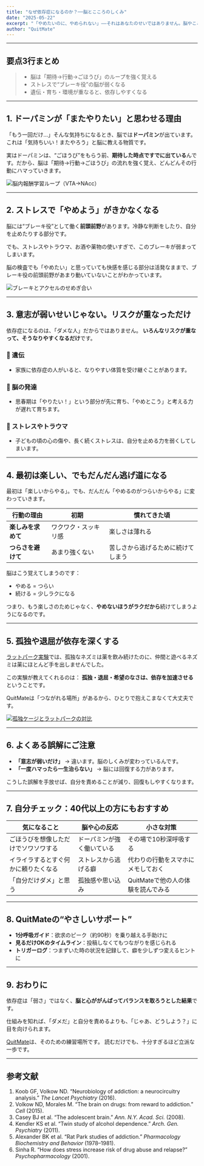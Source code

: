 ```yaml
---
title: "なぜ依存症になるのか？──脳とこころのしくみ"
date: "2025-05-22"
excerpt: "「やめたいのに、やめられない」——それはあなたのせいではありません。脳やこころが知らないうちにハマっていくしくみがあるからです。この記事では、依存の流れと回復のヒントをやさしく紹介します。"
author: "QuitMate"
---
```


---

## **要点3行まとめ**
> - 脳は「期待→行動→ごほうび」のループを強く覚える
> - ストレスで“ブレーキ役”の脳が弱くなる
> - 遺伝・育ち・環境が重なると、依存しやすくなる

---

## 1. ドーパミンが「またやりたい」と思わせる理由

「もう一回だけ…」そんな気持ちになるとき、脳では**ドーパミン**が出ています。これは「気持ちいい！またやろう」と脳に教える物質です。

実はドーパミンは、“ごほうび”をもらう前、**期待した時点ですでに出ている**んです。だから、脳は「期待→行動→ごほうび」の流れを強く覚え、どんどんその行動にハマっていきます。

![脳内報酬学習ループ（VTA→NAcc）](glowing-brain.png)

---

## 2. ストレスで「やめよう」がきかなくなる

脳には“ブレーキ役”として働く**前頭前野**があります。冷静な判断をしたり、自分を止めたりする部分です。

でも、ストレスやトラウマ、お酒や薬物の使いすぎで、このブレーキが弱まってしまいます。

脳の検査でも「やめたい」と思っていても快感を感じる部分は活発なままで、ブレーキ役の前頭前野があまり動いていないことがわかっています。

![ブレーキとアクセルのせめぎ合い](worried-woman.png)

---

## 3. 意志が弱いせいじゃない。リスクが重なっただけ

依存症になるのは、「ダメな人」だからではありません。
**いろんなリスクが重なって、そうなりやすくなるだけ**です。

### 🔹 遺伝

- 家族に依存症の人がいると、なりやすい体質を受け継ぐことがあります。

### 🔹 脳の発達

- 思春期は「やりたい！」という部分が先に育ち、「やめとこう」と考える力が遅れて育ちます。

### 🔹 ストレスやトラウマ

- 子どもの頃の心の傷や、長く続くストレスは、自分を止める力を弱くしてしまいます。

---

## 4. 最初は楽しい、でもだんだん逃げ道になる

最初は「楽しいからやる」。でも、だんだん「やめるのがつらいからやる」に変わっていきます。

| 行動の理由         | 初期                 | 慣れてきた頃                       |
| ------------------ | -------------------- | ---------------------------------- |
| **楽しみを求めて** | ワクワク・スッキリ感 | 楽しさは薄れる                     |
| **つらさを避けて** | あまり強くない       | 苦しさから逃げるために続けてしまう |

脳はこう覚えてしまうのです：

- やめる = つらい
- 続ける = 少しラクになる

つまり、もう楽しさのためじゃなく、**やめないほうがラクだから**続けてしまうようになるのです。

---

## 5. 孤独や退屈が依存を深くする

[ラットパーク実験](/blog/rat-park)では、孤独なネズミは薬を飲み続けたのに、仲間と遊べるネズミは薬にほとんど手を出しませんでした。

この実験が教えてくれるのは：
**孤独・退屈・希望のなさは、依存を加速させる**ということです。

QuitMateは「つながれる場所」があるから、ひとりで抱えこまなくて大丈夫です。

[![孤独ケージとラットパークの対比](rat-park2.png)](/blog/rat-park)

---

## 6. よくある誤解にご注意

- **「意志が弱いだけ」** → 違います。脳のしくみが変わっているんです。
- **「一度ハマったら一生治らない」** → 脳には回復する力があります。

こうした誤解を手放せば、自分を責めることが減り、回復もしやすくなります。

---

## 7. 自分チェック：40代以上の方にもおすすめ

| 気になること                         | 脳や心の反応               | 小さな対策                         |
| ------------------------------------ | -------------------------- | ---------------------------------- |
| ごほうびを想像しただけでソワソワする | ドーパミンが強く働いている | その場で10秒深呼吸する             |
| イライラするとすぐ何かに頼りたくなる | ストレスから逃げる癖       | 代わりの行動をスマホにメモしておく |
| 「自分だけダメ」と思う               | 孤独感や思い込み           | QuitMateで他の人の体験を読んでみる |

---

## 8. QuitMateの“やさしいサポート”

- **1分呼吸ガイド**：欲求のピーク（約90秒）を乗り越える手助けに
- **見るだけOKのタイムライン**：投稿しなくてもつながりを感じられる
- **トリガーログ**：つまずいた時の状況を記録して、癖を少しずつ変えるヒントに

---

## 9. おわりに

依存症は「弱さ」ではなく、**脳と心ががんばってバランスを取ろうとした結果**です。

仕組みを知れば、「ダメだ」と自分を責めるよりも、「じゃあ、どうしよう？」に目を向けられます。

[QuitMate](/ja/)は、そのための練習場所です。
読むだけでも、十分すぎるほど立派な一歩です。

---

## 参考文献

1. Koob GF, Volkow ND. “Neurobiology of addiction: a neurocircuitry analysis.” _The Lancet Psychiatry_ (2016).
2. Volkow ND, Morales M. “The brain on drugs: from reward to addiction.” _Cell_ (2015).
3. Casey BJ et al. “The adolescent brain.” _Ann. N.Y. Acad. Sci._ (2008).
4. Kendler KS et al. “Twin study of alcohol dependence.” _Arch. Gen. Psychiatry_ (2011).
5. Alexander BK et al. “Rat Park studies of addiction.” _Pharmacology Biochemistry and Behavior_ (1978–1981).
6. Sinha R. “How does stress increase risk of drug abuse and relapse?” _Psychopharmacology_ (2001).
